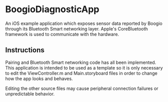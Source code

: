 # BoogioDiagnosticApp
An iOS example application which exposes sensor data reported by Boogio through its Bluetooth Smart networking layer. Apple's CoreBluetooth framework is used to communicate with the hardware.

## Instructions
Pairing and Bluetooth Smart networking code has all been implemented. This application is intended to be used as a template so it is only necessary to edit the ViewController.m and Main.storyboard files in order to change how the app looks and behaves.

Editing the other source files may cause peripheral connection failures or unpredictable behavior.
